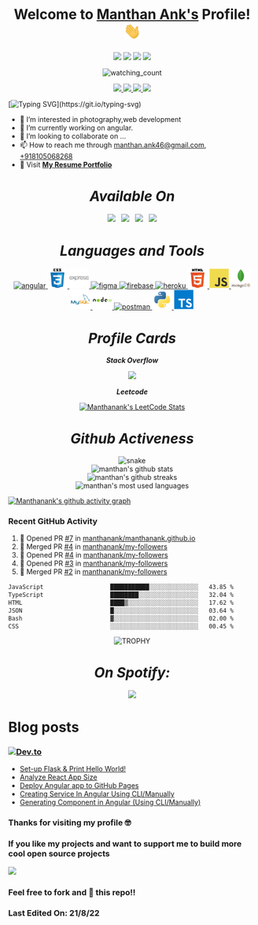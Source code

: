<h1 align="center">Welcome to <a href="https://github.com/manthanank">Manthan Ank's</a> Profile! <img width="35" src="waving.gif"/></h1>

<p align="center">
<img src="https://img.shields.io/badge/Age-25-blue" />
  <img src="https://img.shields.io/badge/Focus-FrontEnd%20Development-brightgreen" />
  <img src="https://img.shields.io/badge/Lives-India-success" />
  <img src="https://img.shields.io/badge/Language-English-brightgreen" />
</p>

<p align="center"> 
<img src="https://komarev.com/ghpvc/?username=manthanank&color=brightgreen" alt="watching_count"/>
</p>
 
<p align="center">
    <a align="center" href="">
    <img src="https://img.shields.io/github/followers/manthanank.svg?style=social&label=Followers" />
    </a>
    <a align="center" href="">
    <img src="https://img.shields.io/twitter/follow/manthan_ank?label=Follow" />
    </a>
    <a align="center" href="">
    <img src="https://img.shields.io/badge/-manthan-blue?style=flat-square&logo=Linkedin&logoColor=white&link=https://www.linkedin.com/in/manthan-ankolekar-597b07a8" />
    </a>
    <a align="center" href="">
    <img src="https://img.shields.io/badge/Website-46a2f1.svg?&style=flat-square&logo=Google-Chrome&logoColor=white&link=https://manthanank.xyz/" />
    </a>
</p>

[![Typing SVG](https://readme-typing-svg.herokuapp.com?font=Fira+Code&size=26&pause=1000&color=F7F7F7&width=435&lines=Hey%2C+I'm+Manthan+Ank!;Front+End+Developer;2%2B+years+of+Coding+Experience;Wake+Up%2C+Code%2C+Learn%2C+Sleep!)](https://git.io/typing-svg)

- 👀 I’m interested in photography,web development
- 🌱 I’m currently working on angular.
- 💞️ I’m looking to collaborate on ...
- 📫 How to reach me through <a href="mailto:manthan.ank46@gmail.com">manthan.ank46@gmail.com</a>, <a href="tel:+91805068268">+918105068268</a>
- 🚀 Visit **[My Resume Portfolio ](https://manthanank.xyz)**

<h1 align="center"><i><b>Available On</b></i></h1>

<div align="center">
<a href="https://dev.to/manthanank"><img height="30" src="https://raw.githubusercontent.com/WaylonWalker/WaylonWalker/main/icon/dev.png"></a>&nbsp;&nbsp;
<a href="https://twitter.com/manthan_ank"><img height="30" src="https://github.com/WaylonWalker/WaylonWalker/blob/main/icon/twitter.png?raw=true"></a>&nbsp;&nbsp;
<a href="https://www.linkedin.com/in/manthan-ankolekar-597b07a8/"><img height="30" src="https://github.com/WaylonWalker/WaylonWalker/blob/main/icon/linkedin.png?raw=true"></a>&nbsp;&nbsp;
<a href="https://www.instagram.com/manthan_ank/"><img height="30" src="https://github.com/WaylonWalker/WaylonWalker/blob/main/icon/instagram.png?raw=true"></a>
</div>

<h1 align="center"><i><b>Languages and Tools</b></i></h1>

<div align="center"> <a href="https://angular.io" target="_blank" rel="noreferrer"> <img src="https://angular.io/assets/images/logos/angular/angular.svg" alt="angular" width="40" height="40"/> </a> <a href="https://www.w3schools.com/css/" target="_blank" rel="noreferrer"> <img src="https://raw.githubusercontent.com/devicons/devicon/master/icons/css3/css3-original-wordmark.svg" alt="css3" width="40" height="40"/> </a> <a href="https://expressjs.com" target="_blank" rel="noreferrer"> <img src="https://raw.githubusercontent.com/devicons/devicon/master/icons/express/express-original-wordmark.svg" alt="express" width="40" height="40"/> </a> <a href="https://www.figma.com/" target="_blank" rel="noreferrer"> <img src="https://www.vectorlogo.zone/logos/figma/figma-icon.svg" alt="figma" width="40" height="40"/> </a> <a href="https://firebase.google.com/" target="_blank" rel="noreferrer"> <img src="https://www.vectorlogo.zone/logos/firebase/firebase-icon.svg" alt="firebase" width="40" height="40"/> </a> <a href="https://heroku.com" target="_blank" rel="noreferrer"> <img src="https://www.vectorlogo.zone/logos/heroku/heroku-icon.svg" alt="heroku" width="40" height="40"/> </a> <a href="https://www.w3.org/html/" target="_blank" rel="noreferrer"> <img src="https://raw.githubusercontent.com/devicons/devicon/master/icons/html5/html5-original-wordmark.svg" alt="html5" width="40" height="40"/> </a> <a href="https://developer.mozilla.org/en-US/docs/Web/JavaScript" target="_blank" rel="noreferrer"> <img src="https://raw.githubusercontent.com/devicons/devicon/master/icons/javascript/javascript-original.svg" alt="javascript" width="40" height="40"/> </a> <a href="https://www.mongodb.com/" target="_blank" rel="noreferrer"> <img src="https://raw.githubusercontent.com/devicons/devicon/master/icons/mongodb/mongodb-original-wordmark.svg" alt="mongodb" width="40" height="40"/> </a> <a href="https://www.mysql.com/" target="_blank" rel="noreferrer"> <img src="https://raw.githubusercontent.com/devicons/devicon/master/icons/mysql/mysql-original-wordmark.svg" alt="mysql" width="40" height="40"/> </a> <a href="https://nodejs.org" target="_blank" rel="noreferrer"> <img src="https://raw.githubusercontent.com/devicons/devicon/master/icons/nodejs/nodejs-original-wordmark.svg" alt="nodejs" width="40" height="40"/> </a> <a href="https://postman.com" target="_blank" rel="noreferrer"> <img src="https://www.vectorlogo.zone/logos/getpostman/getpostman-icon.svg" alt="postman" width="40" height="40"/> </a> <a href="https://www.python.org" target="_blank" rel="noreferrer"> <img src="https://raw.githubusercontent.com/devicons/devicon/master/icons/python/python-original.svg" alt="python" width="40" height="40"/> </a> <a href="https://www.typescriptlang.org/" target="_blank" rel="noreferrer"> <img src="https://raw.githubusercontent.com/devicons/devicon/master/icons/typescript/typescript-original.svg" alt="typescript" width="40" height="40"/> </a> </div>

<h1 align="center"><i><b>Profile Cards</b></i></h1>

<p align="center"><i><b>Stack Overflow</b></i></p>

<div align="center">
   <img src="https://readme-components.vercel.app/api?component=stackoverflow&stackoverflowid=14292971&theme=dark"/>
</div>

<p align="center"><i><b>Leetcode</b></i></p>

<p align="center">
  <a href="https://leetcode.com/manthanank">
    <img title="Manthanank's LeetCode Stats" alt="Manthanank's LeetCode Stats" src="https://leetcard.jacoblin.cool/manthanank" />
  </a>
</p>

<h1 align="center"><i><b>Github Activeness</b></i></h1>

<!--
<div align="center">
    <img src="https://github.com/manthanank/manthanank/blob/output/github-contribution-grid-snake.svg" alt="snake"/>
</div>
-->
<div align="center">
    <img src="https://raw.githubusercontent.com/manthanank/manthanank/c3caee62181bfdbe3a20afa7249203aee20402a8/github-contribution-grid-snake.svg" alt="snake"/>
</div>

<div align="center">
 <img src="https://github-readme-stats.vercel.app/api?username=manthanank&show_icons=true&locale=en&theme=dark" alt="manthan's github stats" />
</div>

<div align="center">
 <img src="https://github-readme-streak-stats.herokuapp.com/?user=manthanank&show_icons=true&locale=en&layout=compact&theme=dark" alt="manthan's github streaks" />
</div>

<div align="center">
 <img src="https://github-readme-stats.vercel.app/api/top-langs?username=manthanank&show_icons=true&locale=en&layout=compact&theme=dark" alt="manthan's most used languages" />
</div>

<!---
![Github Activity Graph](https://peaceful-thicket-48020.herokuapp.com/graph?username=manthanank&theme=xcode) 
--->
[![Manthanank's github activity graph](https://activity-graph.herokuapp.com/graph?username=manthanank&theme=xcode)](https://github.com/manthanank/github-readme-activity-graph)

<!-- https://github.com/jamesgeorge007/github-activity-readme -->
<h3>Recent GitHub Activity</h3>

<!--START_SECTION:activity-->
1. 💪 Opened PR [#7](https://github.com/manthanank/manthanank.github.io/pull/7) in [manthanank/manthanank.github.io](https://github.com/manthanank/manthanank.github.io)
2. 🎉 Merged PR [#4](https://github.com/manthanank/my-followers/pull/4) in [manthanank/my-followers](https://github.com/manthanank/my-followers)
3. 💪 Opened PR [#4](https://github.com/manthanank/my-followers/pull/4) in [manthanank/my-followers](https://github.com/manthanank/my-followers)
4. 💪 Opened PR [#3](https://github.com/manthanank/my-followers/pull/3) in [manthanank/my-followers](https://github.com/manthanank/my-followers)
5. 🎉 Merged PR [#2](https://github.com/manthanank/my-followers/pull/2) in [manthanank/my-followers](https://github.com/manthanank/my-followers)
<!--END_SECTION:activity-->

<!--START_SECTION:waka-->

```text
JavaScript                   ███████████░░░░░░░░░░░░░░   43.85 %
TypeScript                   ████████░░░░░░░░░░░░░░░░░   32.04 %
HTML                         ████▒░░░░░░░░░░░░░░░░░░░░   17.62 %
JSON                         █░░░░░░░░░░░░░░░░░░░░░░░░   03.64 %
Bash                         ▓░░░░░░░░░░░░░░░░░░░░░░░░   02.00 %
CSS                          ░░░░░░░░░░░░░░░░░░░░░░░░░   00.45 %
```

<!--END_SECTION:waka-->

<div align="center">
  <img src="https://github-profile-trophy.vercel.app/?username=manthanank&theme=onedark&margin-h=15&margin-w=5&no-bg=true" alt="TROPHY"/>
</div>

<h1 align="center"><i><b>On Spotify:</b></i></h1>

<div align="center">
   <img src="https://spotify-github-profile.vercel.app/api/view?uid=sp2tz1tj0fpcmzs0atozi1hpr&cover_image=false&theme=default&bar_color_cover=true"/>
</div>

# Blog posts

### [![Dev.to](https://img.shields.io/badge/-Dev.to-ffffff?style=for-the-badge&logo=dev.to&logoColor=0A0A0A)](https://dev.to/manthanank)

<!-- DEVTO:START -->
- [Set-up Flask & Print Hello World!](https://dev.to/manthanank/set-up-flask-print-hello-world-1bmk)
- [Analyze React App Size](https://dev.to/manthanank/analyze-react-app-size-28ng)
- [Deploy Angular app to GitHub Pages](https://dev.to/manthanank/deploy-angular-app-to-github-pages-gjl)
- [Creating Service In Angular Using CLI/Manually](https://dev.to/manthanank/creating-service-using-climanually-fl2)
- [Generating Component in Angular (Using CLI/Manually)](https://dev.to/manthanank/generating-component-in-angular-using-climanually-43pj)
<!-- DEVTO:END -->

<!--
### [![Medium](https://img.shields.io/badge/-Medium-ffffff?style=for-the-badge&logo=medium&logoColor=black)](https://medium.com/@manthanank)
-->
<!-- MEDIUM:START -->
<!-- MEDIUM:END -->

<!--
### [![Hashnode](https://img.shields.io/badge/-Medium-ffffff?style=for-the-badge&logo=hashnode&logoColor=black)](https://medium.com/@manthanank)
-->

<!-- HASHNODE_BLOG:START -->

<!-- HASHNODE_BLOG:END -->


### Thanks for visiting my profile 🤓 

### If you like my projects and want to support me to build more cool open source projects
 
<a href="https://www.buymeacoffee.com/Manthanank"><img src="https://img.buymeacoffee.com/button-api/?text=Buy me a coffee&emoji=&slug=VaibhavJaiswal&button_colour=FFDD00&font_colour=000000&font_family=Cookie&outline_colour=000000&coffee_colour=ffffff"></a>

### Feel free to fork and 🌟 this repo!!

### Last Edited On: 21/8/22
